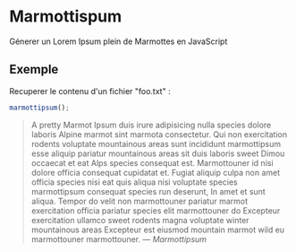 Marmottispum
=========

Génerer un Lorem Ipsum plein de Marmottes en JavaScript

Exemple
----

Recuperer le contenu d'un fichier "foo.txt" :

```javascript
marmottipsum();
```

>A pretty Marmot Ipsum duis irure adipisicing nulla species dolore laboris Alpine marmot sint marmota consectetur. Qui non exercitation rodents voluptate mountainous areas sunt incididunt marmottipsum esse aliquip pariatur mountainous areas sit duis laboris sweet Dimou occaecat et eat Alps species consequat est. Marmottouner id nisi dolore officia consequat cupidatat et. Fugiat aliquip culpa non amet officia species nisi eat quis aliqua nisi voluptate species marmottipsum consequat species run deserunt, In amet et sunt aliqua. Tempor do velit non marmottouner pariatur marmot exercitation officia pariatur species elit marmottouner do Excepteur exercitation ullamco sweet rodents magna voluptate winter mountainous areas Excepteur est eiusmod mountain marmot wild eu marmottouner marmottouner.
> — *Marmottipsum*